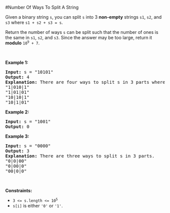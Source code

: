 #Number Of Ways To Split A String
<p>Given a binary string <code>s</code>, you can split <code>s</code> into 3 <strong>non-empty</strong> strings <code>s1</code>, <code>s2</code>, and <code>s3</code> where <code>s1 + s2 + s3 = s</code>.</p>
<p>Return the number of ways <code>s</code> can be split such that the number of ones is the same in <code>s1</code>, <code>s2</code>, and <code>s3</code>. Since the answer may be too large, return it <strong>modulo</strong> <code>10<sup>9</sup> + 7</code>.</p>
<p> </p>
<p><strong class="example">Example 1:</strong></p>
<pre><strong>Input:</strong> s = "10101"
<strong>Output:</strong> 4
<strong>Explanation:</strong> There are four ways to split s in 3 parts where each part contain the same number of letters '1'.
"1|010|1"
"1|01|01"
"10|10|1"
"10|1|01"
</pre>
<p><strong class="example">Example 2:</strong></p>
<pre><strong>Input:</strong> s = "1001"
<strong>Output:</strong> 0
</pre>
<p><strong class="example">Example 3:</strong></p>
<pre><strong>Input:</strong> s = "0000"
<strong>Output:</strong> 3
<strong>Explanation:</strong> There are three ways to split s in 3 parts.
"0|0|00"
"0|00|0"
"00|0|0"
</pre>
<p> </p>
<p><strong>Constraints:</strong></p>
<ul>
<li><code>3 &lt;= s.length &lt;= 10<sup>5</sup></code></li>
<li><code>s[i]</code> is either <code>'0'</code> or <code>'1'</code>.</li>
</ul>
